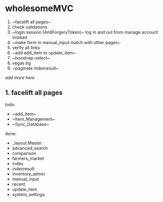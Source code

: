 # wholesomeMVC
1. ~facelift all pages~
2. check validations
3. ~login session (AntiForgeryToken)~ log in and out from manage account instead
4. ~make form in manual_input match with other pages~
5. verify all links
6. ~add add_item to update_item~
7. ~boostrap-select~
8. vegas bg
9. ~paginate indexresult~

_add more here_

## 1. facelift all pages
todo:
- ~add_item~
- ~Item_Management~
- ~Sync_Database~

done:
- _layout.Master
- advanced_search
- comparison
- farmers_market
- index
- indexresult
- inventory_admin
- manual_input
- recent
- update_item
- system_settings

